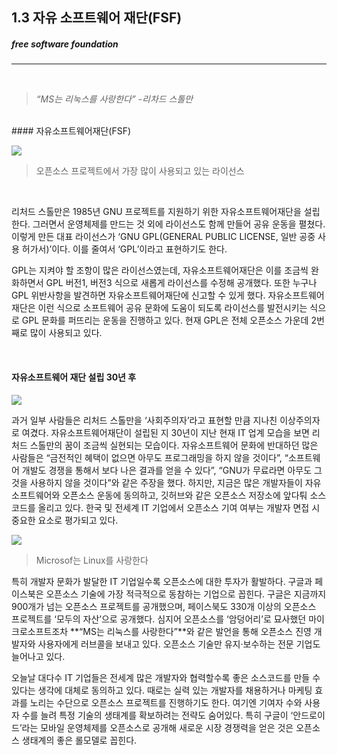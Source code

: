 ## 1.3 자유 소프트웨어 재단(FSF)
##### free software foundation
---

<br>

> *“MS는 리눅스를 사랑한다”  -리차드 스톨만*

<br>
#### 자유소프트웨어재단(FSF)

<img src="http://ncc.phinf.naver.net/20160302_187/1456877672085C1ETG_PNG/03.png?type=w646"></img>
>오픈소스 프로젝트에서 가장 많이 사용되고 있는 라이선스
<br>

리처드 스톨만은 1985년 GNU 프로젝트를 지원하기 위한 자유소프트웨어재단을 설립한다. 그러면서 운영체제를 만드는 것 외에 라이선스도 함께 만들어 공유 운동을 펼쳤다. 이렇게 만든 대표 라이선스가 ‘GNU GPL(GENERAL PUBLIC LICENSE, 일반 공중 사용 허가서)’이다. 이를 줄여서 ‘GPL’이라고 표현하기도 한다.


GPL는 지켜야 할 조항이 많은 라이선스였는데, 자유소프트웨어재단은 이를 조금씩 완화하면서 GPL 버전1, 버전3 식으로 새롭게 라이선스를 수정해 공개했다. 또한 누구나 GPL 위반사항을 발견하면 자유소프트웨어재단에 신고할 수 있게 했다. 자유소프트웨어재단은 이런 식으로 소프트웨어 공유 문화에 도움이 되도록 라이선스를 발전시키는 식으로 GPL 문화를 퍼뜨리는 운동을 진행하고 있다. 현재 GPL은 전체 오픈소스 가운데 2번째로 많이 사용되고 있다.

<br>


#### 자유소프트웨어 재단 설립 30년 후

<img src="https://i.pinimg.com/564x/cf/da/d3/cfdad3218ce869630905012e4de596be.jpg"></img>

과거 일부 사람들은 리처드 스톨만을 ‘사회주의자’라고 표현할 만큼 지나친 이상주의자로 여겼다. 자유소프트웨어재단이 설립된 지 30년이 지난 현재 IT 업계 모습을 보면 리처드 스톨만의 꿈이 조금씩 실현되는 모습이다. 자유소프트웨어 문화에 반대하던 많은 사람들은 “금전적인 혜택이 없으면 아무도 프로그래밍을 하지 않을 것이다”, “소프트웨어 개발도 경쟁을 통해서 보다 나은 결과를 얻을 수 있다”, “GNU가 무료라면 아무도 그것을 사용하지 않을 것이다”와 같은 주장을 했다. 하지만, 지금은 많은 개발자들이 자유 소프트웨어와 오픈소스 운동에 동의하고, 깃허브와 같은 오픈소스 저장소에 앞다퉈 소스코드를 올리고 있다. 한국 및 전세계 IT 기업에서 오픈소스 기여 여부는 개발자 면접 시 중요한 요소로 평가되고 있다.
<br>

<img src="https://fossbytes.com/wp-content/uploads/2017/09/richard-stallman-on-microsofts-love-for-linux-and-WSL-640x360.jpg"></img>
> Microsof는 Linux를 사랑한다

특히 개발자 문화가 발달한 IT 기업일수록 오픈소스에 대한 투자가 활발하다. 구글과 페이스북은 오픈소스 기술에 가장 적극적으로 동참하는 기업으로 꼽힌다. 구글은 지금까지 900개가 넘는 오픈소스 프로젝트를 공개했으며, 페이스북도 330개 이상의 오픈소스 프로젝트를 ‘모두의 자산’으로 공개했다. 심지어 오픈소스를 ‘암덩어리’로 묘사했던 마이크로소프트조차 **“MS는 리눅스를 사랑한다”**와 같은 발언을 통해 오픈소스 진영 개발자와 사용자에게 러브콜을 보내고 있다. 오픈소스 기술만 유지·보수하는 전문 기업도 늘어나고 있다.

오늘날 대다수 IT 기업들은 전세계 많은 개발자와 협력할수록 좋은 소스코드를 만들 수 있다는 생각에 대체로 동의하고 있다. 때로는 실력 있는 개발자를 채용하거나 마케팅 효과를 노리는 수단으로 오픈소스 프로젝트를 진행하기도 한다. 여기엔 기여자 수와 사용자 수를 늘려 특정 기술의 생태계를 확보하려는 전략도 숨어있다. 특히 구글이 ‘안드로이드’라는 모바일 운영체제를 오픈소스로 공개해 새로운 시장 경쟁력을 얻은 것은 오픈소스 생태계의 좋은 롤모델로 꼽힌다.
